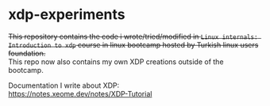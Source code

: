 # xdp-experiments

~~This repository contains the code i wrote/tried/modified in `Linux internals: Introduction to xdp` course in linux bootcamp hosted by Turkish linux users foundation.~~  
This repo now also contains my own XDP creations outside of the bootcamp.  

Documentation I write about XDP:  
https://notes.xeome.dev/notes/XDP-Tutorial
